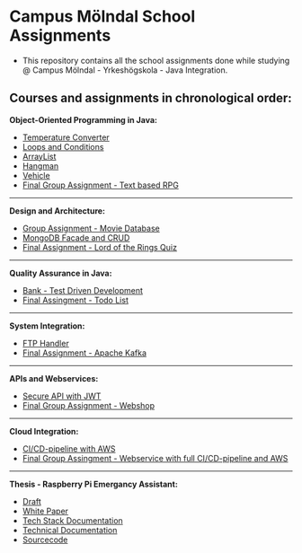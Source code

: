 # Campus Mölndal School Assignments
* This repository contains all the school assignments done while studying @ Campus Mölndal - Yrkeshögskola - Java Integration.


## Courses and assignments in chronological order:

**Object-Oriented Programming in Java:**
* [Temperature Converter](Object-Oriented-Programming-with-Java/1-Assignment-Temperature-Converter)
* [Loops and Conditions](Object-Oriented-Programming-with-Java/2-Assignment-Loops-and-Conditions)
* [ArrayList](Object-Oriented-Programming-with-Java/3-Assignment-ArrayList)
* [Hangman](Object-Oriented-Programming-with-Java/4-Assignment-Hangman)
* [Vehicle](Object-Oriented-Programming-with-Java/5-Assignment-Vehicle)
* [Final Group Assignment - Text based RPG](Object-Oriented-Programming-with-Java/6-Final-Group-Assignment-RPG)

---

**Design and Architecture:**
* [Group Assignment - Movie Database](Design-and-Architecture/1-Group-Assignment-Movie-Database)
* [MongoDB Facade and CRUD](Design-and-Architecture/2-Assignment-MongoDB-Facade-and-CRUD)
* [Final Assignment - Lord of the Rings Quiz](Design-and-Architecture/3-Final-Assignment-LOTR-Quiz)

---

**Quality Assurance in Java:**
* [Bank - Test Driven Development](Quality-Assurance-with-Java/1-Assignment-Bank-Test-Driven-Development)
* [Final Assingment - Todo List](Quality-Assurance-with-Java/2-Final-Assignment-Todo-List)

---

**System Integration:**
* [FTP Handler](System-Integration/School-Exercise-FTP-Handler)
* [Final Assignment - Apache Kafka](System-Integration/1-Final-Assignment-Apache-Kafka)

---

**APIs and Webservices:**
* [Secure API with JWT](APIs-and-Webservices/1-Assignment-Secure-API-JWT)
* [Final Group Assignment - Webshop](APIs-and-Webservices/2-Final-Group-Assignment-Webshop)

---

**Cloud Integration:**
* [CI/CD-pipeline with AWS](Cloud-Integration/1-Assignment-CICD-Pipeline-with-AWS)
* [Final Group Assingment - Webservice with full CI/CD-pipeline and AWS](Cloud-Integration/2-Final-Group-Assignment-Webservice-with-Full-CICD-and-AWS)

---

**Thesis - Raspberry Pi Emergancy Assistant:**
* [Draft](Thesis-RPI-Emergency-Assistant/Papers/Johan_Romeo_Examensarbete_Draft.pdf)
* [White Paper](Thesis-RPI-Emergency-Assistant/Papers/Johan_Romeo_Examensarbete_White_Paper.pdf)
* [Tech Stack Documentation](Thesis-RPI-Emergency-Assistant/Papers/Examensarbete_Verktygspresentation_RPI_Emergancy_Assistent.pdf)
* [Technical Documentation](Thesis-RPI-Emergency-Assistant/Papers/Examensarbete_Teknisk_Dokumentation_RPI_Emergency_Assistant.pdf)
* [Sourcecode](Thesis-RPI-Emergency-Assistant/Python)
